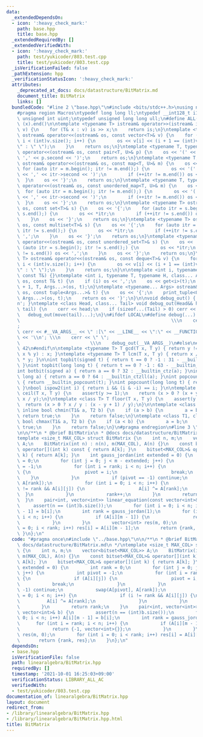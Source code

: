 ```yaml
---
data:
  _extendedDependsOn:
  - icon: ':heavy_check_mark:'
    path: base.hpp
    title: base.hpp
  _extendedRequiredBy: []
  _extendedVerifiedWith:
  - icon: ':heavy_check_mark:'
    path: test/yukicoder/803.test.cpp
    title: test/yukicoder/803.test.cpp
  _isVerificationFailed: false
  _pathExtension: hpp
  _verificationStatusIcon: ':heavy_check_mark:'
  attributes:
    _deprecated_at_docs: docs/datastructure/BitMatrix.md
    document_title: BitMatrix
    links: []
  bundledCode: "#line 2 \"base.hpp\"\n#include <bits/stdc++.h>\nusing namespace std;\n\
    #pragma region Macros\ntypedef long long ll;\ntypedef __int128_t i128;\ntypedef\
    \ unsigned int uint;\ntypedef unsigned long long ull;\n#define ALL(x) (x).begin(),\
    \ (x).end()\n\ntemplate <typename T> istream& operator>>(istream& is, vector<T>&\
    \ v) {\n    for (T& x : v) is >> x;\n    return is;\n}\ntemplate <typename T>\
    \ ostream& operator<<(ostream& os, const vector<T>& v) {\n    for (int i = 0;\
    \ i < (int)v.size(); i++) {\n        os << v[i] << (i + 1 == (int)v.size() ? \"\
    \" : \" \");\n    }\n    return os;\n}\ntemplate <typename T, typename U> ostream&\
    \ operator<<(ostream& os, const pair<T, U>& p) {\n    os << '(' << p.first <<\
    \ ',' << p.second << ')';\n    return os;\n}\ntemplate <typename T, typename U>\
    \ ostream& operator<<(ostream& os, const map<T, U>& m) {\n    os << '{';\n   \
    \ for (auto itr = m.begin(); itr != m.end();) {\n        os << '(' << itr->first\
    \ << ',' << itr->second << ')';\n        if (++itr != m.end()) os << ',';\n  \
    \  }\n    os << '}';\n    return os;\n}\ntemplate <typename T, typename U> ostream&\
    \ operator<<(ostream& os, const unordered_map<T, U>& m) {\n    os << '{';\n  \
    \  for (auto itr = m.begin(); itr != m.end();) {\n        os << '(' << itr->first\
    \ << ',' << itr->second << ')';\n        if (++itr != m.end()) os << ',';\n  \
    \  }\n    os << '}';\n    return os;\n}\ntemplate <typename T> ostream& operator<<(ostream&\
    \ os, const set<T>& s) {\n    os << '{';\n    for (auto itr = s.begin(); itr !=\
    \ s.end();) {\n        os << *itr;\n        if (++itr != s.end()) os << ',';\n\
    \    }\n    os << '}';\n    return os;\n}\ntemplate <typename T> ostream& operator<<(ostream&\
    \ os, const multiset<T>& s) {\n    os << '{';\n    for (auto itr = s.begin();\
    \ itr != s.end();) {\n        os << *itr;\n        if (++itr != s.end()) os <<\
    \ ',';\n    }\n    os << '}';\n    return os;\n}\ntemplate <typename T> ostream&\
    \ operator<<(ostream& os, const unordered_set<T>& s) {\n    os << '{';\n    for\
    \ (auto itr = s.begin(); itr != s.end();) {\n        os << *itr;\n        if (++itr\
    \ != s.end()) os << ',';\n    }\n    os << '}';\n    return os;\n}\ntemplate <typename\
    \ T> ostream& operator<<(ostream& os, const deque<T>& v) {\n    for (int i = 0;\
    \ i < (int)v.size(); i++) {\n        os << v[i] << (i + 1 == (int)v.size() ? \"\
    \" : \" \");\n    }\n    return os;\n}\n\ntemplate <int i, typename T> void print_tuple(ostream&,\
    \ const T&) {}\ntemplate <int i, typename T, typename H, class... Args> void print_tuple(ostream&\
    \ os, const T& t) {\n    if (i) os << ',';\n    os << get<i>(t);\n    print_tuple<i\
    \ + 1, T, Args...>(os, t);\n}\ntemplate <typename... Args> ostream& operator<<(ostream&\
    \ os, const tuple<Args...>& t) {\n    os << '{';\n    print_tuple<0, tuple<Args...>,\
    \ Args...>(os, t);\n    return os << '}';\n}\n\nvoid debug_out() { cerr << '\\\
    n'; }\ntemplate <class Head, class... Tail> void debug_out(Head&& head, Tail&&...\
    \ tail) {\n    cerr << head;\n    if (sizeof...(Tail) > 0) cerr << \", \";\n \
    \   debug_out(move(tail)...);\n}\n#ifdef LOCAL\n#define debug(...)           \
    \                                                        \\\n    cerr << \" \"\
    ;                                                                     \\\n   \
    \ cerr << #__VA_ARGS__ << \" :[\" << __LINE__ << \":\" << __FUNCTION__ << \"]\"\
    \ << '\\n'; \\\n    cerr << \" \";                                           \
    \                          \\\n    debug_out(__VA_ARGS__)\n#else\n#define debug(...)\
    \ 42\n#endif\n\ntemplate <typename T> T gcd(T x, T y) { return y != 0 ? gcd(y,\
    \ x % y) : x; }\ntemplate <typename T> T lcm(T x, T y) { return x / gcd(x, y)\
    \ * y; }\n\nint topbit(signed t) { return t == 0 ? -1 : 31 - __builtin_clz(t);\
    \ }\nint topbit(long long t) { return t == 0 ? -1 : 63 - __builtin_clzll(t); }\n\
    int botbit(signed a) { return a == 0 ? 32 : __builtin_ctz(a); }\nint botbit(long\
    \ long a) { return a == 0 ? 64 : __builtin_ctzll(a); }\nint popcount(signed t)\
    \ { return __builtin_popcount(t); }\nint popcount(long long t) { return __builtin_popcountll(t);\
    \ }\nbool ispow2(int i) { return i && (i & -i) == i; }\n\ntemplate <class T> T\
    \ ceil(T x, T y) {\n    assert(y >= 1);\n    return (x > 0 ? (x + y - 1) / y :\
    \ x / y);\n}\ntemplate <class T> T floor(T x, T y) {\n    assert(y >= 1);\n  \
    \  return (x > 0 ? x / y : (x - y + 1) / y);\n}\n\ntemplate <class T1, class T2>\
    \ inline bool chmin(T1& a, T2 b) {\n    if (a > b) {\n        a = b;\n       \
    \ return true;\n    }\n    return false;\n}\ntemplate <class T1, class T2> inline\
    \ bool chmax(T1& a, T2 b) {\n    if (a < b) {\n        a = b;\n        return\
    \ true;\n    }\n    return false;\n}\n#pragma endregion\n#line 3 \"linearalgebra/BitMatrix.hpp\"\
    \n\n/**\n * @brief BitMatrix\n * @docs docs/datastructure/BitMatrix.md\n */\n\
    template <size_t MAX_COL> struct BitMatrix {\n    int n, m;\n    vector<bitset<MAX_COL>>\
    \ A;\n    BitMatrix(int n) : n(n), m(MAX_COL), A(n) {}\n    const bitset<MAX_COL>&\
    \ operator[](int k) const { return A[k]; }\n    bitset<MAX_COL>& operator[](int\
    \ k) { return A[k]; }\n    int gauss_jordan(int extended = 0) {\n        int rank\
    \ = 0;\n        for (int j = 0; j < m - extended; j++) {\n            int pivot\
    \ = -1;\n            for (int i = rank; i < n; i++) {\n                if (A[i][j])\
    \ {\n                    pivot = i;\n                    break;\n            \
    \    }\n            }\n            if (pivot == -1) continue;\n            swap(A[pivot],\
    \ A[rank]);\n            for (int i = 0; i < n; i++) {\n                if (i\
    \ != rank && A[i][j]) {\n                    A[i] ^= A[rank];\n              \
    \  }\n            }\n            rank++;\n        }\n        return rank;\n  \
    \  }\n    pair<int, vector<int>> linear_equation(const vector<int>& b) {\n   \
    \     assert(n == (int)b.size());\n        for (int i = 0; i < n; i++) A[i][m\
    \ - 1] = b[i];\n        int rank = gauss_jordan(1);\n        for (int i = rank;\
    \ i < n; i++) {\n            if (A[i][m - 1]) {\n                return {-1, vector<int>{}};\n\
    \            }\n        }\n        vector<int> res(m, 0);\n        for (int i\
    \ = 0; i < rank; i++) res[i] = A[i][m - 1];\n        return {rank, res};\n   \
    \ }\n};\n"
  code: "#pragma once\n#include \"../base.hpp\"\n\n/**\n * @brief BitMatrix\n * @docs\
    \ docs/datastructure/BitMatrix.md\n */\ntemplate <size_t MAX_COL> struct BitMatrix\
    \ {\n    int n, m;\n    vector<bitset<MAX_COL>> A;\n    BitMatrix(int n) : n(n),\
    \ m(MAX_COL), A(n) {}\n    const bitset<MAX_COL>& operator[](int k) const { return\
    \ A[k]; }\n    bitset<MAX_COL>& operator[](int k) { return A[k]; }\n    int gauss_jordan(int\
    \ extended = 0) {\n        int rank = 0;\n        for (int j = 0; j < m - extended;\
    \ j++) {\n            int pivot = -1;\n            for (int i = rank; i < n; i++)\
    \ {\n                if (A[i][j]) {\n                    pivot = i;\n        \
    \            break;\n                }\n            }\n            if (pivot ==\
    \ -1) continue;\n            swap(A[pivot], A[rank]);\n            for (int i\
    \ = 0; i < n; i++) {\n                if (i != rank && A[i][j]) {\n          \
    \          A[i] ^= A[rank];\n                }\n            }\n            rank++;\n\
    \        }\n        return rank;\n    }\n    pair<int, vector<int>> linear_equation(const\
    \ vector<int>& b) {\n        assert(n == (int)b.size());\n        for (int i =\
    \ 0; i < n; i++) A[i][m - 1] = b[i];\n        int rank = gauss_jordan(1);\n  \
    \      for (int i = rank; i < n; i++) {\n            if (A[i][m - 1]) {\n    \
    \            return {-1, vector<int>{}};\n            }\n        }\n        vector<int>\
    \ res(m, 0);\n        for (int i = 0; i < rank; i++) res[i] = A[i][m - 1];\n \
    \       return {rank, res};\n    }\n};\n"
  dependsOn:
  - base.hpp
  isVerificationFile: false
  path: linearalgebra/BitMatrix.hpp
  requiredBy: []
  timestamp: '2021-10-01 16:25:03+09:00'
  verificationStatus: LIBRARY_ALL_AC
  verifiedWith:
  - test/yukicoder/803.test.cpp
documentation_of: linearalgebra/BitMatrix.hpp
layout: document
redirect_from:
- /library/linearalgebra/BitMatrix.hpp
- /library/linearalgebra/BitMatrix.hpp.html
title: BitMatrix
---
```

